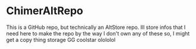 # ChimerAltRepo
This is a GitHub repo, but technically an AltStore repo. Ill store infos that I need here to make the repo by the way I don't own any of these so, I might get a copy thing storage GG coolstar olololol
